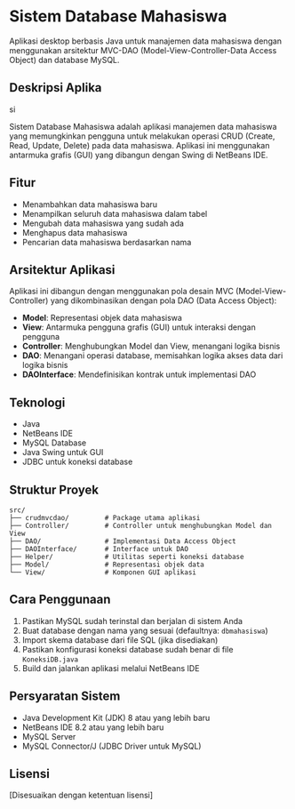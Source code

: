 # Sistem Database Mahasiswa

Aplikasi desktop berbasis Java untuk manajemen data mahasiswa dengan menggunakan arsitektur MVC-DAO (Model-View-Controller-Data Access Object) dan database MySQL.

## Deskripsi Aplika
si

Sistem Database Mahasiswa adalah aplikasi manajemen data mahasiswa yang memungkinkan pengguna untuk melakukan operasi CRUD (Create, Read, Update, Delete) pada data mahasiswa. Aplikasi ini menggunakan antarmuka grafis (GUI) yang dibangun dengan Swing di NetBeans IDE.

## Fitur

- Menambahkan data mahasiswa baru
- Menampilkan seluruh data mahasiswa dalam tabel
- Mengubah data mahasiswa yang sudah ada
- Menghapus data mahasiswa
- Pencarian data mahasiswa berdasarkan nama

## Arsitektur Aplikasi

Aplikasi ini dibangun dengan menggunakan pola desain MVC (Model-View-Controller) yang dikombinasikan dengan pola DAO (Data Access Object):

- **Model**: Representasi objek data mahasiswa
- **View**: Antarmuka pengguna grafis (GUI) untuk interaksi dengan pengguna
- **Controller**: Menghubungkan Model dan View, menangani logika bisnis
- **DAO**: Menangani operasi database, memisahkan logika akses data dari logika bisnis
- **DAOInterface**: Mendefinisikan kontrak untuk implementasi DAO

## Teknologi

- Java
- NetBeans IDE
- MySQL Database
- Java Swing untuk GUI
- JDBC untuk koneksi database

## Struktur Proyek

```
src/
├── crudmvcdao/         # Package utama aplikasi
├── Controller/         # Controller untuk menghubungkan Model dan View
├── DAO/                # Implementasi Data Access Object
├── DAOInterface/       # Interface untuk DAO
├── Helper/             # Utilitas seperti koneksi database
├── Model/              # Representasi objek data
└── View/               # Komponen GUI aplikasi
```

## Cara Penggunaan

1. Pastikan MySQL sudah terinstal dan berjalan di sistem Anda
2. Buat database dengan nama yang sesuai (defaultnya: `dbmahasiswa`)
3. Import skema database dari file SQL (jika disediakan)
4. Pastikan konfigurasi koneksi database sudah benar di file `KoneksiDB.java`
5. Build dan jalankan aplikasi melalui NetBeans IDE

## Persyaratan Sistem

- Java Development Kit (JDK) 8 atau yang lebih baru
- NetBeans IDE 8.2 atau yang lebih baru
- MySQL Server
- MySQL Connector/J (JDBC Driver untuk MySQL)

## Lisensi

[Disesuaikan dengan ketentuan lisensi]